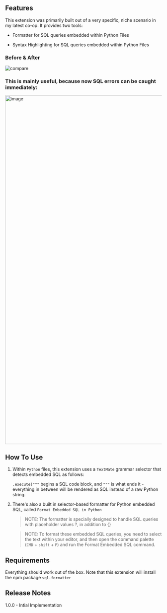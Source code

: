 ## Features

This extension was primarily built out of a very specific, niche scenario in my latest co-op. It provides two tools:

- Formatter for SQL queries embedded within Python Files

- Syntax Highlighting for SQL queries embedded within Python Files

### Before & After

![compare](https://user-images.githubusercontent.com/46613983/226257335-099fc1ff-13df-4bb2-915f-2bd89b6eabe5.png)

### This is mainly useful, because now SQL errors can be caught immediately:

<img width="1123" alt="image" src="https://user-images.githubusercontent.com/46613983/225865999-467bcac5-f8e3-4622-b348-e0702d838cdd.png">

## How To Use

1. Within `Python` files, this extension uses a `TextMate` grammar selector that detects embedded SQL as follows:

   `.execute("""` begins a SQL code block, and `"""` is what ends it - everything in between will be rendered as SQL instead of a raw Python string.

2. There's also a built in selector-based formatter for Python embedded SQL, called `Format Embedded SQL in Python`

   > NOTE: The formatter is specially designed to handle SQL queries with placeholder values ?, in addition to {}

   > NOTE: To format these embedded SQL queries, you need to select the text within your editor, and then open the command palette (`CMD` + `shift` + `P`) and run the Format Embedded SQL command.

<!-- <i> Download VSIX <a href="https://github.com/jerryzhou196/sql-embed-in-python/releases/download/First/sql-in-python-highlighter-formatter-0.0.1.vsix"> here </a> and use Install from VSIX to install to add to VS Code</i> -->

## Requirements

Everything should work out of the box. Note that this extension will install the npm package `sql-formatter`

## Release Notes

1.0.0 - Intial Implementation
